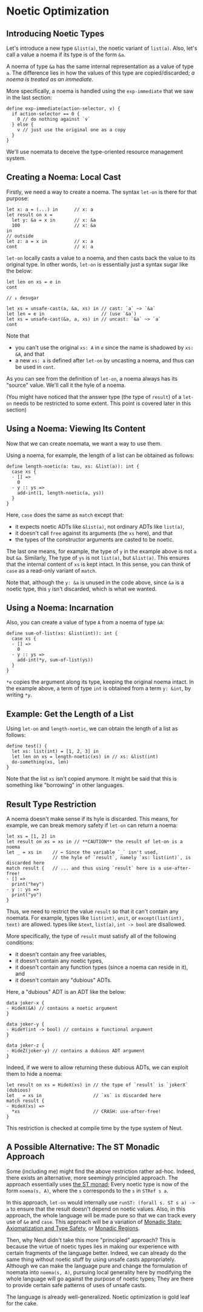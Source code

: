 # Noetic Optimization

## Introducing Noetic Types

Let's introduce a new type `&list(a)`, the noetic variant of `list(a)`. Also, let's call a value a noema if its type is of the form `&a`.

A noema of type `&a` has the same internal representation as a value of type `a`. The difference lies in how the values of this type are copied/discarded; _a noema is treated as an immediate_.

More specifically, a noema is handled using the `exp-immediate` that we saw in the last section:

```neut
define exp-immediate(action-selector, v) {
  if action-selector == 0 {
    0 // do nothing against `v`
  } else {
    v // just use the original one as a copy
  }
}
```

We'll use noemata to deceive the type-oriented resource management system.

## Creating a Noema: Local Cast

Firstly, we need a way to create a noema. The syntax `let-on` is there for that purpose:

```neut
let x: a = (...) in      // x: a
let result on x =
  let y: &a = x in       // x: &a
  100                    // x: &a
in
// outside
let z: a = x in          // x: a
cont                     // x: a
```

`let-on` locally casts a value to a noema, and then casts back the value to its original type. In other words, `let-on` is essentially just a syntax sugar like the below:

```neut
let len on xs = e in
cont

// ↓ desugar

let xs = unsafe-cast(a, &a, xs) in // cast: `a` ~> `&a`
let len = e in                     // (use `&a`)
let xs = unsafe-cast(&a, a, xs) in // uncast: `&a` ~> `a`
cont
```

Note that

- you can't use the original `xs: A` in `e` since the name is shadowed by `xs: &A`, and that
- a new `xs: a` is defined after `let-on` by uncasting a noema, and thus can be used in `cont`.

As you can see from the definition of `let-on`, a noema always has its "source" value. We'll call it the hyle of a noema.

(You might have noticed that the answer type (the type of `result`) of a `let-on` needs to be restricted to some extent. This point is covered later in this section)

## Using a Noema: Viewing Its Content

Now that we can create noemata, we want a way to use them.

Using a noema, for example, the length of a list can be obtained as follows:

```neut
define length-noetic(a: tau, xs: &list(a)): int {
  case xs {
  - [] =>
    0
  - y :: ys =>
    add-int(1, length-noetic(a, ys))
  }
}
```

Here, `case` does the same as `match` except that:

- it expects noetic ADTs like `&list(a)`, not ordinary ADTs like `list(a)`,
- it doesn't call `free` against its arguments (the `xs` here), and that
- the types of the constructor arguments are casted to be noetic.

The last one means, for example, the type of `y` in the example above is not `a` but `&a`. Similarly, The type of `ys` is not `list(a)`, but `&list(a)`. This ensures that the internal content of `xs` is kept intact. In this sense, you can think of `case` as a read-only variant of `match`.

Note that, although the `y: &a` is unused in the code above, since `&a` is a noetic type, this `y` isn't discarded, which is what we wanted.

## Using a Noema: Incarnation

Also, you can create a value of type `A` from a noema of type `&A`:

```neut
define sum-of-list(xs: &list(int)): int {
  case xs {
  - [] =>
    0
  - y :: ys =>
    add-int(*y, sum-of-list(ys))
  }
}
```

`*e` copies the argument along its type, keeping the original noema intact. In the example above, a term of type `int` is obtained from a term `y: &int`, by writing `*y`.

## Example: Get the Length of a List

Using `let-on` and `length-noetic`, we can obtain the length of a list as follows:

```neut
define test() {
  let xs: list(int) = [1, 2, 3] in
  let len on xs = length-noetic(xs) in // xs: &list(int)
  do-something(xs, len)
}
```

Note that the list `xs` isn't copied anymore. It might be said that this is something like "borrowing" in other languages.

## Result Type Restriction

A noema doesn't make sense if its hyle is discarded. This means, for example, we can break memory safety if `let-on` can return a noema:

```neut
let xs = [1, 2] in
let result on xs = xs in // **CAUTION** the result of let-on is a noema
let _ = xs in    // ← Since the variable `_` isn't used,
                 // the hyle of `result`, namely `xs: list(int)`, is discarded here
match result {   // ... and thus using `result` here is a use-after-free!
- [] =>
  print("hey")
- y :: ys =>
  print("yo")
}
```

Thus, we need to restrict the value `result` so that it can't contain any noemata. For example, types like `list(int)`, `unit`, or `except(list(int), text)` are allowed. types like `&text`, `list(a)`, `int -> bool` are disallowed.

More specifically, the type of `result` must satisfy all of the following conditions:

- it doesn't contain any free variables,
- it doesn't contain any noetic types,
- it doesn't contain any function types (since a noema can reside in it), and
- it doesn't contain any "dubious" ADTs.

Here, a "dubious" ADT is an ADT like the below:

```neut
data joker-x {
- HideX(&A) // contains a noetic argument
}

data joker-y {
- HideY(int -> bool) // contains a functional argument
}

data joker-z {
- HideZ(joker-y) // contains a dubious ADT argument
}
```

Indeed, if we were to allow returning these dubious ADTs, we can exploit them to hide a noema:

```neut
let result on xs = HideX(xs) in // the type of `result` is `jokerX` (dubious)
let _ = xs in                   // `xs` is discarded here
match result {
- HideX(xs) =>
  *xs                           // CRASH: use-after-free!
}
```

This restriction is checked at compile time by the type system of Neut.

## A Possible Alternative: The ST Monadic Approach

Some (including me) might find the above restriction rather ad-hoc. Indeed, there exists an alternative, more seemingly principled approach. The approach essentially uses [the ST monad](https://hackage.haskell.org/package/base-4.18.0.0/docs/Control-Monad-ST.html); Every noetic type is now of the form `noema(s, A)`, where the `s` corresponds to the `s` in `STRef s a`.

In this approach, `let-on` would internally use `runST: (forall s. ST s a) -> a` to ensure that the result doesn't depend on noetic values. Also, in this approach, the whole language will be made pure so that we can track every use of `&e` and `case`. This approach will be a variation of [Monadic State: Axiomatization and Type Safety](https://dl.acm.org/doi/abs/10.1145/258949.258970), or [Monadic Regions](https://dl.acm.org/doi/abs/10.1145/1016848.1016867).

Then, why Neut didn't take this more "principled" approach? This is because the virtue of noetic types lies in making our experience with certain fragments of the language better. Indeed, we can already do the same thing without noetic stuff by using unsafe casts appropriately. Although we can make the language pure and change the formulation of noemata into `noema(s, A)`, pursuing local generality here by modifying the whole language will go against the purpose of noetic types; They are there to provide certain safe patterns of uses of unsafe casts.

The language is already well-generalized. Noetic optimization is gold leaf for the cake.
